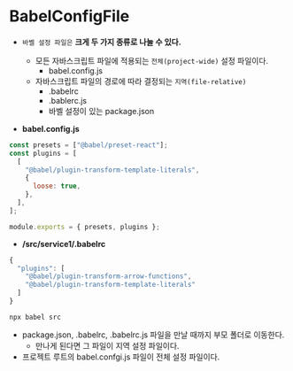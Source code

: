 # BabelConfigFile

- `바벨 설정 파일은` **크게 두 가지 종류로 나눌 수 있다.**

  - 모든 자바스크립트 파일에 적용되는 `전체(project-wide)` 설정 파일이다.
    - babel.config.js
  - 자바스크립트 파일의 경로에 따라 결정되는 `지역(file-relative)`
    - .babelrc
    - .bablerc.js
    - 바벨 설정이 있는 package.json

- **babel.config.js**

```js
const presets = ["@babel/preset-react"];
const plugins = [
  [
    "@babel/plugin-transform-template-literals",
    {
      loose: true,
    },
  ],
];

module.exports = { presets, plugins };
```

- **/src/service1/.babelrc**

```js
{
  "plugins": [
    "@babel/plugin-transform-arrow-functions",
    "@babel/plugin-transform-template-literals"
  ]
}
```

```text
npx babel src
```

- package.json, .babelrc, .babelrc.js 파일을 만날 때까지 부모 폴더로 이동한다.
  - 만나게 된다면 그 파일이 지역 설정 파일이다.
- 프로젝트 루트의 babel.confgi.js 파일이 전체 설정 파일이다.
